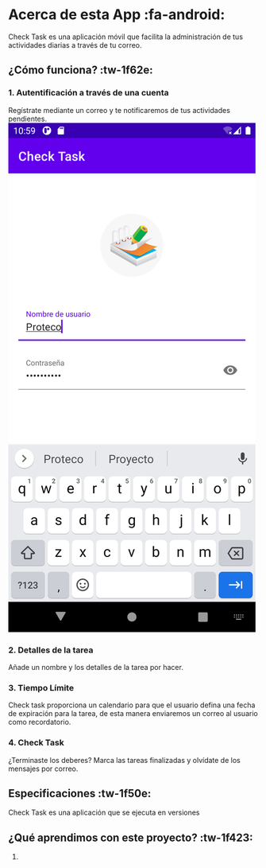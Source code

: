 # Acerca de esta App :fa-android:

Check Task es una aplicación móvil que facilita la administración de tus actividades diarias a través de tu correo.

##  ¿Cómo funciona? :tw-1f62e:

###  1. Autentificación a través de una cuenta

Regístrate mediante un correo y te notificaremos de tus actividades pendientes.
![Alt text](Proyectos/BlockNotas/app/src/main/res/drawable/login.png?raw=true "Autentificación a través de una cuenta")
### 2. Detalles de la tarea

Añade un nombre y los detalles de la tarea por hacer.

### 3. Tiempo Límite

Check task proporciona un calendario para que el usuario defina una fecha de expiración para la tarea, de esta manera enviaremos un correo al usuario como recordatorio.

### 4.  Check Task

¿Terminaste los deberes? Marca las tareas finalizadas y olvídate de los mensajes por correo.

## Especificaciones  :tw-1f50e:

Check Task es una aplicación que se ejecuta en versiones

## ¿Qué aprendimos con este proyecto?  :tw-1f423:

1.
